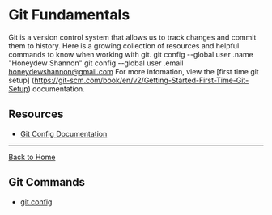 # Git Fundamentals
Git is a version control system that allows us to track changes and commit them to history.
Here is a growing collection of resources and helpful commands to know when working with git.
git config --global user .name "Honeydew Shannon"
git config --global user .email honeydewshannon@gmail.com
For more infomation, view the [first time git setup] (https://git-scm.com/book/en/v2/Getting-Started-First-Time-Git-Setup) documentation.

## Resources

- [Git Config Documentation](https://git-scm.com/docs/git-config)

---

[Back to Home](../README.md)

## Git Commands
- [git config](./commands/Config.md)

